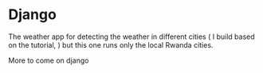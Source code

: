 # Django

The weather app for detecting the weather in different cities ( I build based on the tutorial, ) 
but this one runs only the local Rwanda cities. 

More to come on django
